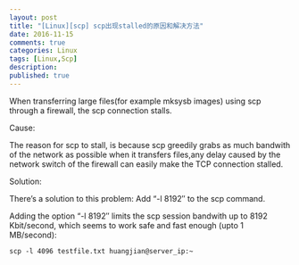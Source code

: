 ```yaml
---
layout: post
title: "[Linux][scp] scp出现stalled的原因和解决方法"
date: 2016-11-15
comments: true
categories: Linux
tags: [Linux,Scp]
description:
published: true
---
```


When transferring large files(for example mksysb images) using scp through a firewall, the scp connection stalls.

Cause:

The reason for scp to stall, is because scp greedily grabs as much bandwith of the network as possible when it transfers files,any delay caused by the network switch of the firewall can easily make the TCP connection stalled.

Solution:

There’s a solution to this problem: Add “-l 8192″ to the scp command.

Adding the option “-l 8192″ limits the scp session bandwith up to 8192 Kbit/second, which seems to work safe and fast enough (upto 1 MB/second):

```
scp -l 4096 testfile.txt huangjian@server_ip:~
```

